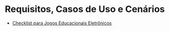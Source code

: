 # Requisitos, Casos de Uso e Cenários
 * [Checklist para Jogos Educacionais Eletrônicos](https://github.com/GabrielMarquesdaSilva/Catalogo-de-Tecnicas-de-Checklist/blob/Requisitos%2C-Casos-de-Uso-e-Cen%C3%A1rios/Checklist%20para%20Jogos%20Educacionais%20Eletr%C3%B4nicos.md)

